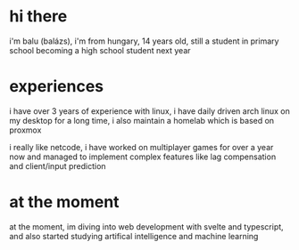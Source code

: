 # hi there
i'm balu (balázs), i'm from hungary, 14 years old, still a student in primary school
becoming a high school student next year

# experiences
i have over 3 years of experience with linux, i have daily driven arch linux on my desktop for a long time, i also maintain a homelab which is based on proxmox

i really like netcode, i have worked on multiplayer games for over a year now and managed to implement complex features like lag compensation and client/input prediction

# at the moment
at the moment, im diving into web development with svelte and typescript, and also started studying artifical intelligence and machine learning